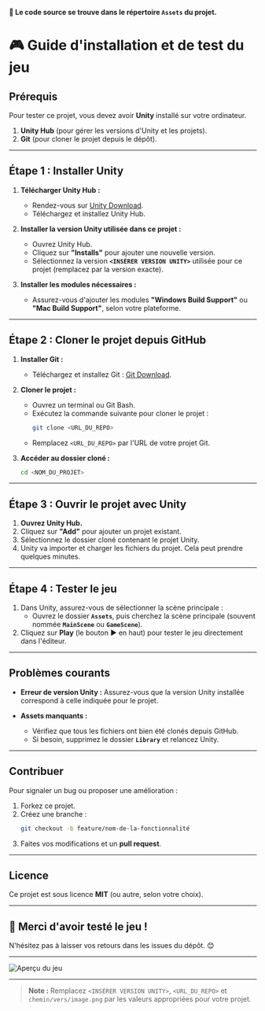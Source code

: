 **📂 Le code source se trouve dans le répertoire `Assets` du projet.**

# 🎮 **Guide d'installation et de test du jeu**

## **Prérequis**
Pour tester ce projet, vous devez avoir **Unity** installé sur votre ordinateur.

1. **Unity Hub** (pour gérer les versions d'Unity et les projets).
2. **Git** (pour cloner le projet depuis le dépôt).

---

## **Étape 1 : Installer Unity**

1. **Télécharger Unity Hub :**
   - Rendez-vous sur [Unity Download](https://unity.com/download).
   - Téléchargez et installez Unity Hub.

2. **Installer la version Unity utilisée dans ce projet :**
   - Ouvrez Unity Hub.
   - Cliquez sur **"Installs"** pour ajouter une nouvelle version.
   - Sélectionnez la version **`<INSÉRER VERSION UNITY>`** utilisée pour ce projet (remplacez par la version exacte).

3. **Installer les modules nécessaires :**
   - Assurez-vous d'ajouter les modules **"Windows Build Support"** ou **"Mac Build Support"**, selon votre plateforme.

---

## **Étape 2 : Cloner le projet depuis GitHub**

1. **Installer Git :**
   - Téléchargez et installez Git : [Git Download](https://git-scm.com/).

2. **Cloner le projet :**
   - Ouvrez un terminal ou Git Bash.
   - Exécutez la commande suivante pour cloner le projet :
     ```bash
     git clone <URL_DU_REPO>
     ```
   - Remplacez `<URL_DU_REPO>` par l'URL de votre projet Git.

3. **Accéder au dossier cloné :**
   ```bash
   cd <NOM_DU_PROJET>
   ```

---

## **Étape 3 : Ouvrir le projet avec Unity**

1. **Ouvrez Unity Hub.**
2. Cliquez sur **"Add"** pour ajouter un projet existant.
3. Sélectionnez le dossier cloné contenant le projet Unity.
4. Unity va importer et charger les fichiers du projet. Cela peut prendre quelques minutes.

---

## **Étape 4 : Tester le jeu**

1. Dans Unity, assurez-vous de sélectionner la scène principale :
   - Ouvrez le dossier **`Assets`**, puis cherchez la scène principale (souvent nommée **`MainScene`** ou **`GameScene`**).
2. Cliquez sur **Play** (le bouton ▶️ en haut) pour tester le jeu directement dans l'éditeur.

---

## **Problèmes courants**

- **Erreur de version Unity :**
   Assurez-vous que la version Unity installée correspond à celle indiquée pour le projet.

- **Assets manquants :**
   - Vérifiez que tous les fichiers ont bien été clonés depuis GitHub.
   - Si besoin, supprimez le dossier **`Library`** et relancez Unity.

---

## **Contribuer**

Pour signaler un bug ou proposer une amélioration :
1. Forkez ce projet.
2. Créez une branche : 
   ```bash
   git checkout -b feature/nom-de-la-fonctionnalité
   ```
3. Faites vos modifications et un **pull request**.

---

## **Licence**

Ce projet est sous licence **MIT** (ou autre, selon votre choix).

---

## 🎉 **Merci d'avoir testé le jeu !**
N'hésitez pas à laisser vos retours dans les issues du dépôt. 😊

---

![Aperçu du jeu](chemin/vers/image.png)

---

> **Note :** Remplacez `<INSÉRER VERSION UNITY>`, `<URL_DU_REPO>` et `chemin/vers/image.png` par les valeurs appropriées pour votre projet.

